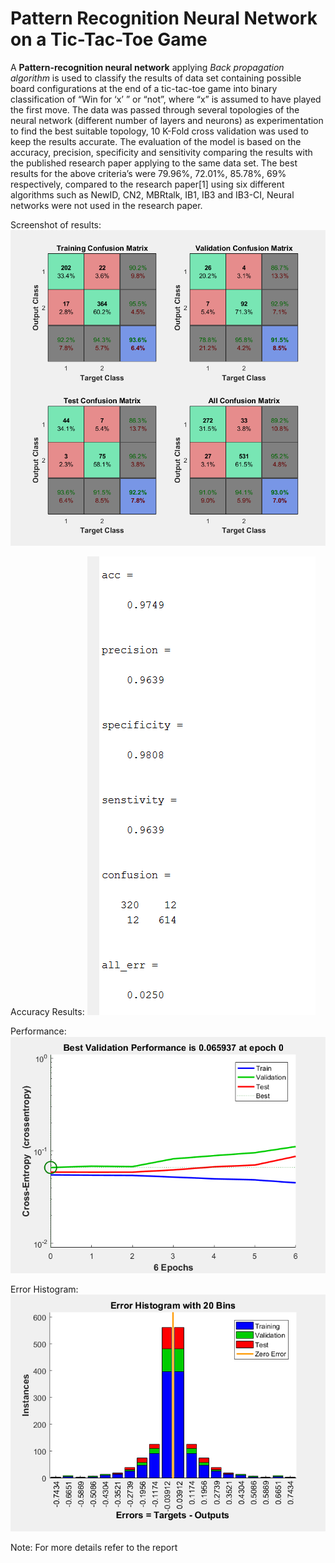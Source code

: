 # Pattern Recognition Neural Network on a Tic-Tac-Toe Game

A **Pattern-recognition neural network** applying _Back propagation
algorithm_ is used to classify the results of data set containing possible board
configurations at the end of a tic-tac-toe game into binary classification of “Win
for ‘x’ ” or “not”, where “x” is assumed to have played the first move. The data
was passed through several topologies of the neural network (different number
of layers and neurons) as experimentation to find the best suitable topology, 10
K-Fold cross validation was used to keep the results accurate. The evaluation of
the model is based on the accuracy, precision, specificity and sensitivity
comparing the results with the published research paper applying to the same
data set. The best results for the above criteria’s were 79.96%, 72.01%,
85.78%, 69% respectively, compared to the research paper[1] using six
different algorithms such as NewID, CN2, MBRtalk, IB1, IB3 and IB3-CI,
Neural networks were not used in the research paper.

Screenshot of results:
![Classification result](https://github.com/SukritGupta17/Neural-Network-Projects/blob/master/Tic-Tac-Toe_Classification/Results/tic_tac_toe_63_64.PNG)

Accuracy Results:
![accuracy precision](https://github.com/SukritGupta17/Neural-Network-Projects/blob/master/Tic-Tac-Toe_Classification/Results/result_tic_tac_toe_63_64.PNG)

Performance:
![performance graph](https://github.com/SukritGupta17/Neural-Network-Projects/blob/master/Tic-Tac-Toe_Classification/Results/performance.PNG)

Error Histogram:
![](https://github.com/SukritGupta17/Neural-Network-Projects/blob/master/Tic-Tac-Toe_Classification/Results/error_hist.PNG)




Note: For more details refer to the report
